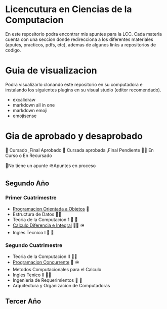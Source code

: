 
# Licencutura en Ciencias de la Computacion

En este repositorio podra encontrar mis apuntes para la LCC. Cada materia cuenta con una seccion donde redirecciona a los diferentes materiales (aputes, practicos, pdfs, etc), ademas de algunos links a repositorios de codigo.

# Guia de visualizacion

Podra visualizarlo clonando este repositorio en su computadora e instalando los siguientes plugins en su visual studio (editor recomendado).
- excalidraw
- markdown all in one
- markdown emoji
- emojisense

# Gia de aprobado y desaprobado

🥳 Cursado ,Final Aprobado
🥹 Cursada aprobada ,Final Pendiente
😵‍💫 En Curso o En Recursado

🛑No tiene un apunte
🪖Apuntes en proceso

## Segundo Año

### Primer Cuatrimestre

- [Programacion Orientada a Objetos](Segundo/POO/README.md) 🥳
- Estructura de Datos 🥳🛑
- Teoria de la Computacion 1 🥳 🛑
- [Calculo Diferencia e Integral](Segundo/Calculo/README.md) 😵‍💫 🪖
- Ingles Tecnico I 🥳 🛑

### Segundo Cuatrimestre

- Teoria de la Computacion II 😵‍💫
- [Programacion Concurrente](Segundo/Concurrente/README.md) 🥹 🪖
- Metodos Computacionales para el Calculo
- Ingles Tenico II 🥳🛑
- Ingenieria de Requerimientos 🥹 🛑
- Arquitectura y Organizacion de Computadoras

## Tercer Año
